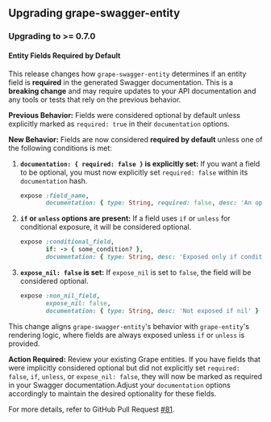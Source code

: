 ## Upgrading grape-swagger-entity

### Upgrading to >= 0.7.0

#### Entity Fields Required by Default

This release changes how `grape-swagger-entity` determines if an entity field is
**required** in the generated Swagger documentation. This is a **breaking change**
and may require updates to your API documentation and any tools or tests that rely
on the previous behavior.

**Previous Behavior:**
Fields were considered optional by default unless explicitly marked as `required: true`
in their `documentation` options.

**New Behavior:**
Fields are now considered **required by default** unless one of the following
conditions is met:

1.  **`documentation: { required: false }` is explicitly set:** If you want a field to
    be optional, you must now explicitly set `required: false` within its
    `documentation` hash.
    ```ruby
    expose :field_name,
           documentation: { type: String, required: false, desc: 'An optional field' }
    ```
2.  **`if` or `unless` options are present:** If a field uses `if` or `unless` for
    conditional exposure, it will be considered optional.
    ```ruby
    expose :conditional_field,
           if: -> { some_condition? },
           documentation: { type: String, desc: 'Exposed only if condition is met' }
    ```
3.  **`expose_nil: false` is set:** If `expose_nil` is set to `false`, the field will
    be considered optional.
    ```ruby
    expose :non_nil_field,
           expose_nil: false,
           documentation: { type: String, desc: 'Not exposed if nil' }
    ```

This change aligns `grape-swagger-entity`'s behavior with `grape-entity`'s rendering
logic, where fields are always exposed unless `if` or `unless` is provided.

**Action Required:**
Review your existing Grape entities. If you have fields that were implicitly
considered optional but did not explicitly set `required: false`, `if`, `unless`, or
`expose_nil: false`, they will now be marked as required in your Swagger
documentation.Adjust your `documentation` options accordingly to maintain the desired
optionality for these fields.

For more details, refer to GitHub Pull Request
[#81](https://github.com/ruby-grape/grape-swagger-entity/pull/81).
````
